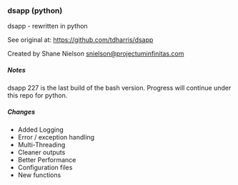 ### dsapp (python)
dsapp - rewritten in python

See original at:
https://github.com/tdharris/dsapp

Created by Shane Nielson <snielson@projectuminfinitas.com>

##### Notes
dsapp 227 is the last build of the bash version. Progress will continue under this repo for python.

##### Changes
* Added Logging
* Error / exception handling
* Multi-Threading
* Cleaner outputs
* Better Performance
* Configuration files
* New functions
